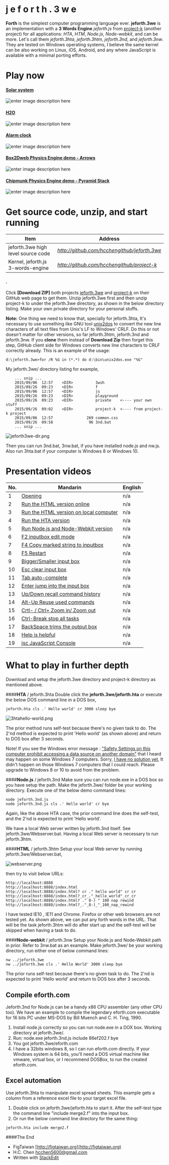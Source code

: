 j e f o r t h . 3 w e
======
**Forth** is the simplest computer programming language ever. **jeforth.3we** is an implementation with a **3 Words Engine** *jeforth.js* from [project-k](http://github.com/hcchengithub/project-k) (another project) for all applications: *HTA*, *HTM*, *Node.js*, *Node-webkit*, and can be more. Let's call them *jeforth.3hta*, *jeforth.3htm*, *jeforth.3nd*, and *jeforth.3nw*. They are tested on Windows operating systems, I believe the same kernel can be also working on Linux, iOS, Android, and any where JavaScript is available with a minimal porting efforts.

Play now
====

#### [Solar system](http://figtaiwan.org/project/jeforth/jeforth.3we-master/index.html?cls_include_solar-system.f)
![enter image description here](https://github.com/hcchengithub/jeforth.3we/wiki/pictures/solar-system.png)

#### [H2O](http://figtaiwan.org/project/jeforth/jeforth.3we-master/index.html?cls_include_h2o.f)
![enter image description here](https://github.com/hcchengithub/jeforth.3we/wiki/pictures/h2o.png)

#### [Alarm clock](http://figtaiwan.org/project/jeforth/jeforth.3we-master/index.html?cls_include_alarm.f_er)
 ![enter image description here](https://github.com/hcchengithub/jeforth.3we/wiki/pictures/demo-alarm.png)
 
#### [Box2Dweb Physics Engine demo - Arrows](http://figtaiwan.org/project/jeforth/jeforth.3we-master/index.html?cls_include_box2dweb-arrow.f)
![enter image description here](https://github.com/hcchengithub/jeforth.3we/wiki/pictures/demo-arrow.png)

#### [Chipmunk Physics Engine demo - Pyramid Stack](http://figtaiwan.org/project/jeforth/jeforth.3we-master/index.html?cls_include_chipmunk-js-pyramidstack.f)
![enter image description here](https://github.com/hcchengithub/jeforth.3we/wiki/pictures/demo-pyramidstack.png)
 
Get source code, unzip, and start running
=============

| Item | Address |
----------------|----------------------------------------------
| jeforth.3we high level source code | *http://github.com/hcchengithub/jeforth.3we* |
| Kernel, jeforth.js 3-words-engine| *http://github.com/hcchengithub/project-k* |

#### .


Click **[Download ZIP]** both projects [jeforth.3we](https://github.com/hcchengithub/jeforth.3we) and [project-k](https://github.com/hcchengithub/project-k) on their GitHub web page to get them. Unzip jeforth.3we first and then unzip project-k to under the jeforth.3we directory, as shown in the below directory listing. Make your own private directory for your personal stuffs. 

**Note:** One thing we need to know that, specially for jeforth.3hta, It's necessary to use something like GNU tool [unix2dos](https://en.wikipedia.org/wiki/Unix2dos) to convert the new line characters of all text files from Unix's LF to Windows' CRLF. Do this or not doesn't matter for other versions, so far jeforth.3htm, jeforth.3nd and jeforth.3nw. If you **clone** them instead of **Download Zip** then forget this step, GitHub client side for Windows converts new line characters to CRLF correctly already. This is an example of the usage:

    d:\jeforth.3we>for /R %G in (*.*) do d:\bin\unix2dos.exe "%G"

My jeforth.3we/ directory listing for example,

```
    ... snip ...
    2015/09/06  12:57    <DIR>          3wsh
    2015/09/26  09:23    <DIR>          f
    2015/09/06  12:57    <DIR>          js
    2015/09/26  09:23    <DIR>          playground
    2015/09/26  09:23    <DIR>          private    <---- your own stuff
    2015/09/26  09:02    <DIR>          project-k  <---- from project-k project
    2015/09/06  12:57               269 common.css
    2015/09/26  09:58                96 3nd.bat
    ... snip ...
```

![jeforth3we-dir.png](https://github.com/hcchengithub/jeforth.3we/wiki/pictures/jeforth3we-dir.png)

Then you can run 3nd.bat, 3nw.bat, if you have installed node.js and nw.js. Also  run 3hta.bat  if your computer is Windows 8 or Windows 10.

Presentation videos
================

| No.   | Mandarin | English |
--------|----------|---------
| 1  | [Opening](http://www.camdemy.com/media/19253)| n/a |
| 2  | [Run the HTML version online](http://www.camdemy.com/media/19254)| n/a |
| 3  | [Run the HTML version on local computer](http://www.camdemy.com/media/19255)| n/a |
| 4  | [Run the HTA version](http://www.camdemy.com/media/19256)| n/a |
| 5  | [Run Node.js and Node-Webkit version](http://www.camdemy.com/media/19257)| n/a |
| 6  | [F2 inputbox edit mode](http://www.camdemy.com/media/19258)| n/a |
| 7  | [F4 Copy marked string to inputbox](http://www.camdemy.com/media/19259)| n/a |
| 8  | [F5 Restart](http://www.camdemy.com/media/19260)| n/a |
| 9  | [Bigger/Smaller input box](http://www.camdemy.com/media/19261)| n/a |
| 10 | [Esc clear input box](http://www.camdemy.com/media/19262)| n/a |
| 11 | [Tab auto-complete](http://www.camdemy.com/media/19263)| n/a |
| 12 | [Enter jump into the input box](http://www.camdemy.com/media/19264)| n/a |
| 13 | [Up/Down recall command history](http://www.camdemy.com/media/19265)| n/a |
| 14 | [Alt-Up Reuse used commands](http://www.camdemy.com/media/19266)| n/a |
| 15 | [Crtl- / Ctrl+ Zoom in/ Zoom out](http://www.camdemy.com/media/19267)| n/a |
| 16 | [Ctrl-Break stop all tasks](http://www.camdemy.com/media/19268)| n/a |
| 17 | [BackSpace trims the output box](http://www.camdemy.com/media/19269)| n/a |
| 18 | [Help is helpful](http://www.camdemy.com/media/19270)| n/a |
| 19 | [jsc JavaScript Console](http://www.camdemy.com/media/19271)| n/a |

What to play in further depth
==========
Download and setup the jeforth.3we directory and project-k directory as mentioned above.

####**HTA** / jeforth.3hta
Double click the **jeforth.3we/jeforth.hta** or execute the below DOS command line in a DOS box,
```
jeforth.hta cls .' Hello world' cr 3000 sleep bye
```
![3htahello-world.png](https://github.com/hcchengithub/jeforth.3we/wiki/pictures/3htahello-world.png)

The prior method runs self-test because there's no given task to do. The 2'nd method is expected to print 'Hello world' (as shown above) and return to DOS box after 3 seconds.


Note! If you see the Windows error message : ["Safety Settings on this computer prohibit accessing a data source on another domain"](https://social.msdn.microsoft.com/Forums/en-US/becc982a-b693-49bb-8fb0-95847a3e96c7/hta-safety-settings-on-this-computer-prohibit-accessing-a-data-source-on-another-domain?forum=scripting) that I heard may happen on some Windows 7 computers. Sorry, [I have no solution yet](http://stackoverflow.com/questions/32177060/hta-safety-settings-on-this-computer-prohibit-accessing-a-data-source-on-anot), It didn't happen on those Windows 7 computers that I could reach. Please upgrade to Windows 8 or 10 to avoid from the problem.

####**Node.js** / jeforth.3nd
Make sure you can run node.exe in a DOS box so you have setup the path. Make the jeforth.3we/ folder be your working directory. Execute one of the below demo command lines:
```
node jeforth.3nd.js
node jeforth.3nd.js cls .' Hello world' cr bye
```
Again, like the above HTA case, the prior command line does the self-test, and the 2'nd is expected to print 'Hello world'.

We have a local Web server written by jeforth.3nd itself. See jeforth.3we/Webserver.bat. Having a local Web server is necessary to run jeforth.3htm. 

####**HTML** / jeforth.3htm
Setup your local Web server by running jeforth.3we/Webserver.bat, 

![webserver.png](https://github.com/hcchengithub/jeforth.3we/wiki/pictures/webserver.png)

then try to visit below URLs:
```
http://localhost:8888
http://localhost:8888/index.html
http://localhost:8888/index.html? cr ." hello world" cr cr 
http://localhost:8888/index.html?_cr_."_hello_world"_cr_cr 
http://localhost:8888/index.html? ." 8-) " 100 nap rewind
http://localhost:8888/index.html?_."_8-)_"_100_nap_rewind
```
I have tested IE10 , IE11 and Chrome. Firefox or other web browsers are not tested yet. As shown above, we can put any forth words in the URL. That will be the task jeforth.3htm will do after start up and the self-test will be skipped when having a task to do.

####**Node-webkit** / jeforth.3nw
Setup your Node.js and Node-Webkit path in prior. Refer to 3nw.bat as an example. Make jeforth.3we/ be your working directory, run either one of below command lines:
```
nw ../jeforth.3we
nw ../jeforth.3we cls .' Hello World' 3000 sleep bye
```
The prior runs self-test because there's no given task to do. The 2'nd is expected to print 'Hello world' and return to DOS box after 3 seconds.
	
Compile eforth.com
--------------------------

Jeforth.3nd for Node.js can be a handy x86 CPU assembler (any other CPU too). We have an example to compile the legendary eforth.com executable for 16 bits PC under MS-DOS by Bill Muench and C. H. Ting, 1990.

 1. Install node.js correctly so you can run node.exe in a DOX box. Working directory at jeforth.3we/. 
 2. Run: node.exe jeforth.3nd.js include 86ef202.f bye
 3. You got jeforth.3we/eforth.com
 4. I have a 32bits windows 8, so I can run eforth.com directly. If your Windows system is 64 bits, you'll need a DOS virtual machine like vmware, virtual box, or I recommend DOSBox, to run the created eforth.com.

Excel automation
---------------------
Use jeforth.3hta to manipulate excel spread sheets. This example gets a column from a reference excel file to your target excel file.

 1. Double click on jeforth.3we/jeforth.hta to start it. After the self-test type the command line "include merge2.f" into the input box.
 2. Or run the below command line directory for the same thing:
```
jeforth.hta include merge2.f
```

####The End

 - FigTaiwan [http://figtaiwan.org](http://figtaiwan.org) 
 - H.C. Chen [hcchen5600@gmail.com](hcchen5600@gmail.com) 
 - Written with [StackEdit](https://stackedit.io/)


  